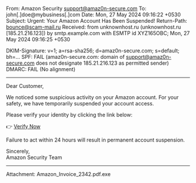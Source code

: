 From: Amazon Security <support@amaz0n-secure.com>
To: john[.]doe@mybusiness[.]com
Date: Mon, 27 May 2024 09:16:22 +0530
Subject: Urgent: Your Amazon Account Has Been Suspended!
Return-Path: <bounce@scam-mail.ru>
Received: from unknownhost.ru (unknownhost.ru [185.21.216.123])
    by smtp.example.com with ESMTP id XYZ165OBC;
    Mon, 27 May 2024 09:16:25 +0530

DKIM-Signature: v=1; a=rsa-sha256; d=amaz0n-secure.com; s=default; bh=...
SPF: FAIL (amaz0n-secure.com: domain of support@amaz0n-secure.com does not designate 185.21.216.123 as permitted sender)
DMARC: FAIL (No alignment)

---

Dear Customer,

We noticed some suspicious activity on your Amazon account. For your safety, we have temporarily suspended your account access.

Please verify your identity by clicking the link below:

👉 [Verify Now](http://securelogin-amazn.com/verify)

Failure to act within 24 hours will result in permanent account suspension.

Sincerely,  
Amazon Security Team

---

Attachment: Amazon_Invoice_2342.pdf.exe
